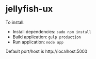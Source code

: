 jellyfish-ux
============

To install. 

* Install dependencies: `sudo npm install` 
* Build application: `gulp production`
* Run application: `node app`

Default port/host is http://localhost:5000